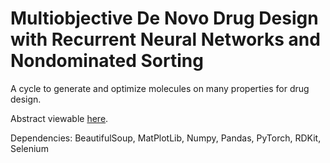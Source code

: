 # Multiobjective De Novo Drug Design with Recurrent Neural Networks and Nondominated Sorting
A cycle to generate and optimize molecules on many properties for drug design.

Abstract viewable [here](https://abstracts.societyforscience.org/Home/FullAbstract?Category=Any%20Category&Finalist=yasonik&AllAbstracts=False&FairCountry=Any%20Country&FairState=Any%20State&ProjectId=17863).

Dependencies: BeautifulSoup, MatPlotLib, Numpy, Pandas, PyTorch, RDKit, Selenium 
